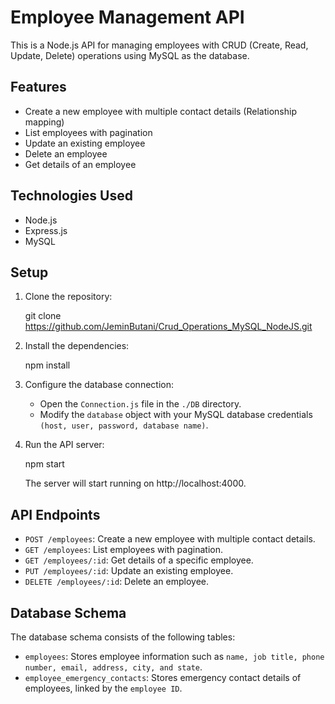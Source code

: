 # Employee Management API

This is a Node.js API for managing employees with CRUD (Create, Read, Update, Delete) operations using MySQL as the database.

## Features

- Create a new employee with multiple contact details (Relationship mapping)
- List employees with pagination
- Update an existing employee
- Delete an employee
- Get details of an employee

## Technologies Used

- Node.js
- Express.js
- MySQL

## Setup

1. Clone the repository:

    git clone <https://github.com/JeminButani/Crud_Operations_MySQL_NodeJS.git>

2. Install the dependencies:

    npm install

3. Configure the database connection:

   - Open the `Connection.js` file in the `./DB` directory.
   - Modify the `database` object with your MySQL database credentials `(host, user, password, database name)`.

4. Run the API server:

    npm start

    The server will start running on http://localhost:4000.

## API Endpoints

- `POST /employees`: Create a new employee with multiple contact details.
- `GET /employees`: List employees with pagination.
- `GET /employees/:id`: Get details of a specific employee.
- `PUT /employees/:id`: Update an existing employee.
- `DELETE /employees/:id`: Delete an employee.

## Database Schema

The database schema consists of the following tables:

- `employees`: Stores employee information such as `name, job title, phone number, email, address, city, and state`.
- `employee_emergency_contacts`: Stores emergency contact details of employees, linked by the `employee ID`.






